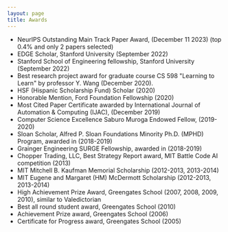 ```yaml
---
layout: page
title: Awards
---
```


- NeurIPS Outstanding Main Track Paper Award, (December 11 2023) (top 0.4% and only 2 papers selected)
- EDGE Scholar, Stanford University (September 2022)
- Stanford School of Engineering fellowship, Stanford University (September 2022)
- Best research project award for graduate course CS 598 "Learning to Learn" by professor Y. Wang (December 2020).
- HSF (Hispanic Scholarship Fund) Scholar (2020)
- Honorable Mention, Ford Foundation Fellowship (2020)
- Most Cited Paper Certificate awarded by International Journal of Automation & Computing (IJAC), (December 2019)
- Computer Science Excellence Saburo Muroga Endowed Fellow, (2019-2020)
- Sloan Scholar, Alfred P. Sloan Foundations Minority Ph.D. (MPHD) Program, awarded in (2018-2019)
- Grainger Engineering SURGE Fellowship, awarded in (2018-2019)
- Chopper Trading, LLC, Best Strategy Report award, MIT Battle Code AI competition (2013)
- MIT Mitchell B. Kaufman Memorial Scholarship (2012-2013, 2013-2014)
- MIT Eugene and Margaret (HM) McDermott Scholarship (2012-2013, 2013-2014)
- High Achievement Prize Award, Greengates School (2007, 2008, 2009, 2010), similar to Valedictorian
- Best all round student award, Greengates School (2010)
- Achievement Prize award, Greengates School (2006)
- Certificate for Progress award, Greengates School (2005)
